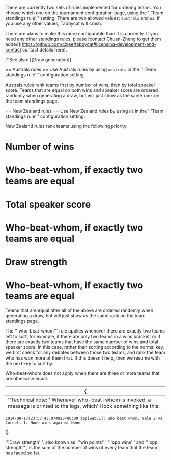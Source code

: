 There are currently two sets of rules implemented for ordering teams. You choose which one on the tournament configuration page, using the '''Team standings rule''' setting. There are two allowed values: <code>australs</code> and <code>nz</code>. If you use any other values, Tabbycat will crash.

There are plans to make this more configurable than it is currently. If you need any other standings rules, please [contact Chuan-Zheng to get them added](https://github.com/czlee/tabbycat#licensing-development-and-contact contact details here).

:''See also: [[Draw generation]]

== Australs rules ==
Use Australs rules by using <code>australs</code> in the '''Team standings rule''' configuration setting.

Australs rules rank teams first by number of wins, then by total speaker score. Teams that are equal on both wins and speaker score are ordered randomly when generating a draw, but will just show as the same rank on the team standings page.

== New Zealand rules ==
Use New Zealand rules by using <code>nz</code> in the '''Team standings rule''' configuration setting.

New Zealand rules rank teams using the following priority:
# Number of wins
# Who-beat-whom, if exactly two teams are equal
# Total speaker score
# Who-beat-whom, if exactly two teams are equal
# Draw strength
# Who-beat-whom, if exactly two teams are equal

<p>Teams that are equal after all of the above are ordered randomly when generating a draw, but will just show as the same rank on the team standings page.</p>

The '''who-beat-whom''' rule applies whenever there are exactly two teams left to sort, for example, if there are only two teams in a wins bracket, or if there are exactly two teams that have the same number of wins and total speaker score. In this case, rather than sorting according to the normal key, we first check for any debates between those two teams, and rank the team who has won more of them first. If this doesn't help, then we resume with the next key to sort by.

Who-beat-whom does not apply when there are three or more teams that are otherwise equal.

{|
|-
| ''Technical note:'' Whenever who-beat-whom is invoked, a message is printed to the logs, which'll look something like this:
```
2014-08-17T23:57:43.074923+00:00 app[web.1]: who beat whom, Yale 2 vs Cornell 1: None wins against None
```
|}

'''Draw strength''', also known as '''win points''', '''opp wins''' and '''opp strength''', is the sum of the number of wins of every team that the team has faced so far.